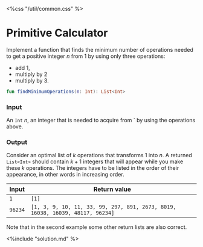 <%css "/util/common.css" %>

# Primitive Calculator

Implement a function that finds the minimum number of operations needed
to get a positive integer $n$ from 1 by using only three operations:
- add 1,
- multiply by 2
- multiply by 3.

```Kotlin
fun findMinimumOperations(n: Int): List<Int>
```

### Input

An `Int` $n$, an integer that is needed to acquire from ` by using the operations above.

### Output

Consider an optimal list of $k$ operations that transforms 1 into $n$.
A returned `List<Int>` should contain $k + 1$ integers that will appear while you make these $k$ operations.
The integers have to be listed in the order of their appearance, in other words in increasing order.

<div class="samples">

| Input                                 | Return value                                                                  |
|---------------------------------------|-------------------------------------------------------------------------------|
| `1`                                   | `[1]`                                                                         |
| `96234`                               | `[1, 3, 9, 10, 11, 33, 99, 297, 891, 2673, 8019, 16038, 16039, 48117, 96234]` |

Note that in the second example some other return lists are also correct.

</div>


<div class="hint">
<%include "solution.md" %>
</div>
